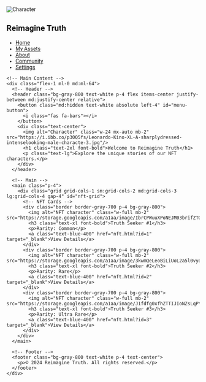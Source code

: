 <!DOCTYPE html>
<html lang="en">
<head>
  <meta charset="utf-8"/>
  <meta content="width=device-width, initial-scale=1.0" name="viewport"/>
  <title>Reimagine Truth</title>
  <script src="https://cdn.tailwindcss.com"></script>
  <link href="https://cdnjs.cloudflare.com/ajax/libs/font-awesome/5.15.3/css/all.min.css" rel="stylesheet"/>
  <link href="https://fonts.googleapis.com/css2?family=Roboto:wght@400;700&display=swap" rel="stylesheet"/>
  <style>
    body {
      font-family: 'Roboto', sans-serif;
    }
  </style>
</head>
<body class="bg-gray-900 text-gray-200">
  <div class="flex">
    <!-- Sidebar -->
    <aside class="hidden md:block w-64 bg-gray-800 h-screen p-4 fixed top-0 left-0" id="sidebar">
      <div class="flex items-center mb-6">
        <img alt="Character" class="w-16 h-16 rounded-full" src="https://i.ibb.co/p30Q5fs/Leonardo-Kino-XL-A-sharplydressed-intenselooking-male-characte-3.jpg"/>
        <h2 class="ml-4 text-xl font-bold">Reimagine Truth</h2>
      </div>
      <nav>
        <ul>
          <li class="mb-4">
            <a class="text-lg text-gray-200 hover:text-white" href="#">Home</a>
          </li>
          <li class="mb-4">
            <a class="text-lg text-gray-200 hover:text-white" href="#">My Assets</a>
          </li>
          <li class="mb-4">
            <a class="text-lg text-gray-200 hover:text-white" href="#">About</a>
          </li>
          <li class="mb-4">
            <a class="text-lg text-gray-200 hover:text-white" href="https://linktr.ee/reimagine_truth" target="_blank">Community</a>
          </li>
          <li class="mb-4">
            <a class="text-lg text-gray-200 hover:text-white" href="#">Settings</a>
          </li>
        </ul>
      </nav>
    </aside>

    <!-- Main Content -->
    <div class="flex-1 ml-0 md:ml-64">
      <!-- Header -->
      <header class="bg-gray-800 text-white p-4 flex items-center justify-between md:justify-center relative">
        <button class="md:hidden text-white absolute left-4" id="menu-button">
          <i class="fas fa-bars"></i>
        </button>
        <div class="text-center">
          <img alt="Character" class="w-24 mx-auto mb-2" src="https://i.ibb.co/p30Q5fs/Leonardo-Kino-XL-A-sharplydressed-intenselooking-male-characte-3.jpg"/>
          <h1 class="text-2xl font-bold">Welcome to Reimagine Truth</h1>
          <p class="text-lg">Explore the unique stories of our NFT characters.</p>
        </div>
      </header>

      <!-- Main -->
      <main class="p-4">
        <div class="grid grid-cols-1 sm:grid-cols-2 md:grid-cols-3 lg:grid-cols-4 gap-4" id="nft-grid">
          <!-- NFT Cards -->
          <div class="border border-gray-700 p-4 bg-gray-800">
            <img alt="NFT character" class="w-full mb-2" src="https://storage.googleapis.com/a1aa/image/IbrCPWuuXPoNEJM03brifZTOH7fjre0jZHOLBqvupWffjMf9E.jpg"/>
            <h3 class="text-xl font-bold">Truth Seeker #1</h3>
            <p>Rarity: Common</p>
            <a class="text-blue-400" href="nft.html?id=1" target="_blank">View Details</a>
          </div>
          <div class="border border-gray-700 p-4 bg-gray-800">
            <img alt="NFT character" class="w-full mb-2" src="https://storage.googleapis.com/a1aa/image/3kwmQeLeoBiLiUoL2a5l0vyqEe3bHGJAFphgSiUxO63CJzvnA.jpg"/>
            <h3 class="text-xl font-bold">Truth Seeker #2</h3>
            <p>Rarity: Rare</p>
            <a class="text-blue-400" href="nft.html?id=2" target="_blank">View Details</a>
          </div>
          <div class="border border-gray-700 p-4 bg-gray-800">
            <img alt="NFT character" class="w-full mb-2" src="https://storage.googleapis.com/a1aa/image/J1fdfg0xfhZTTIJIoNZsLqPYDQ0PXKX9bKIFzYkeaaPJSmfeE.jpg"/>
            <h3 class="text-xl font-bold">Truth Seeker #3</h3>
            <p>Rarity: Ultra Rare</p>
            <a class="text-blue-400" href="nft.html?id=3" target="_blank">View Details</a>
          </div>
        </div>
      </main>

      <!-- Footer -->
      <footer class="bg-gray-800 text-white p-4 text-center">
        <p>© 2024 Reimagine Truth. All rights reserved.</p>
      </footer>
    </div>
  </div>

  <script>
    // Sidebar toggle for mobile
    document.getElementById('menu-button').addEventListener('click', function () {
      const sidebar = document.getElementById('sidebar');
      sidebar.classList.toggle('hidden');
    });
  </script>
</body>
</html>
